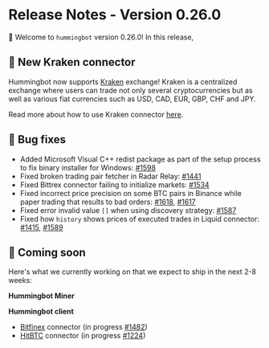 # Release Notes - Version 0.26.0

🚀 Welcome to `hummingbot` version 0.26.0! In this release, 


## 🔗 New Kraken connector

Hummingbot now supports [Kraken](https://www.kraken.com/) exchange! Kraken is a centralized exchange where users can trade not only several cryptocurrencies but as well as various fiat currencies such as USD, CAD, EUR, GBP, CHF and JPY.

Read more about how to use Kraken connector [here](https://docs.hummingbot.io/connectors/kraken/).


## 🐞 Bug fixes

* Added Microsoft Visual C++ redist package as part of the setup process to fix binary installer for Windows: [#1598](https://github.com/CoinAlpha/hummingbot/pull/1598)
* Fixed broken trading pair fetcher in Radar Relay: [#1441](https://github.com/CoinAlpha/hummingbot/issues/1441)
* Fixed Bittrex connector failing to initialize markets: [#1534](https://github.com/CoinAlpha/hummingbot/issues/1534)
* Fixed incorrect price precision on some BTC pairs in Binance while paper trading that results to bad orders: [#1618](https://github.com/CoinAlpha/hummingbot/issues/1618), [#1617](https://github.com/CoinAlpha/hummingbot/issues/1617)
* Fixed error invalid value `[]` when using discovery strategy: [#1587](https://github.com/CoinAlpha/hummingbot/issues/1587)
* Fixed how `history` shows prices of executed trades in Liquid connector: [#1415](https://github.com/CoinAlpha/hummingbot/issues/1415), [#1589](https://github.com/CoinAlpha/hummingbot/issues/1589)


## 🚀 Coming soon

Here's what we currently working on that we expect to ship in the next 2-8 weeks:

**Hummingbot Miner**



**Hummingbot client**

* [Bitfinex](https://www.bitfinex.com/) connector (in progress [#1482](https://github.com/CoinAlpha/hummingbot/pull/1482))
* [HitBTC](https://hitbtc.com/) connector (in progress [#1224](https://github.com/CoinAlpha/hummingbot/pull/1224))